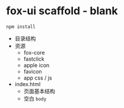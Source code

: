 fox-ui scaffold - blank
=======================

`npm install`

 * 目录结构
 * 资源
    - fox-core
    - fastclick
    - apple icon
    - favicon
    - app css / js
 * index.html
     - 页面基本结构
     - 空白 `body`